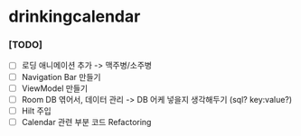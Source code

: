 # drinkingcalendar

### [TODO]
- [ ] 로딩 애니메이션 추가 -> 맥주병/소주병
- [ ] Navigation Bar 만들기
- [ ] ViewModel 만들기
- [ ] Room DB 엮어서, 데이터 관리 -> DB 어케 넣을지 생각해두기 (sql? key:value?)
- [ ] Hilt 주입
- [ ] Calendar 관련 부분 코드 Refactoring
